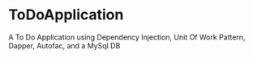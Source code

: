 # ToDoApplication
A To Do Application using Dependency Injection, Unit Of Work Pattern, Dapper, Autofac, and a MySql DB

